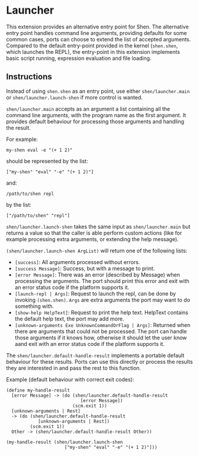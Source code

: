 # Launcher

This extension provides an alternative entry point for Shen. The alternative
entry point handles command line arguments, providing defaults for some
common cases, ports can choose to extend the list of accepted arguments.
Compared to the default entry-point provided in the kernel (`shen.shen`,
which launches the REPL), the entry-point in this extension implements
basic script running, expression evaluation and file loading.

## Instructions

Instead of using `shen.shen` as an entry point, use either `shen/launcher.main`
or `shen/launcher.launch-shen` if more control is wanted.

`shen/launcher.main` accepts as an argument a list containing
all the command line arguments, with the program name as the first argument.
It provides default behaviour for processing those arguments and handling the
result.

For example:

    my-shen eval -e "(+ 1 2)"

should be represented by the list:

    ["my-shen" "eval" "-e" "(+ 1 2)"]

and:

    /path/to/shen repl

by the list:

    ["/path/to/shen" "repl"]

`shen/launcher.launch-shen` takes the same input as `shen/launcher.main`
but returns a value so that the caller is able perform custom actions
(like for example processing extra arguments, or extending the help
message).

`(shen/launcher.launch-shen ArgList)` will return one of the following lists:

- `[success]`:
    All arguments processed without errors.
- `[success Message]`:
    Success, but with a message to print.
- `[error Message]`:
    There was an error (described by Message) when processing
    the arguments. The port should print this error and exit with
    an error status code if the platform supports it.
- `[launch-repl | Args]`:
    Request to launch the repl, can be done by invoking `(shen.shen)`.
    `Args` are extra arguments the port may want to do something with.
- `[show-help HelpText]`:
    Request to print the help text. HelpText contains the default
    help text, the port may add more.
- `[unknown-arguments Exe UnknownCommandOrFlag | Args]`:
    Returned when there are arguments that could not be processed.
    The port can handle those arguments if it knows how, otherwise
    it should let the user know aand exit with an error status code
    if the platform supports it.

The `shen/launcher.default-handle-result` implements a portable
default behaviour for these results. Ports can use this directly or
process the results they are interested in and pass the rest to
this function.

Example (default behaviour with correct exit codes):

    (define my-handle-result
      [error Message] -> (do (shen/launcher.default-handle-result
                                [error Message])
                             (scm.exit 1))
      [unknown-arguments | Rest]
      -> (do (shen/launcher.default-handle-result
                [unknown-arguments | Rest])
             (scm.exit 1))
      Other -> (shen/launcher.default-handle-result Other))

    (my-handle-result (shen/launcher.launch-shen
                          ["my-shen" "eval" "-e" "(+ 1 2)"]))
